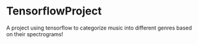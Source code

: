 # TensorflowProject
A project using tensorflow to categorize music into different genres based on their spectrograms! 
